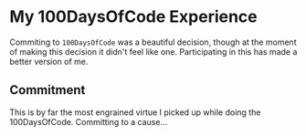 # My 100DaysOfCode Experience

Commiting to `100DaysOfCode` was a beautiful decision, though at the moment of making this decision it didn't feel like one. Participating in this has made a better version of me.

## Commitment

This is by far the most engrained virtue I picked up while doing the 100DaysOfCode. Committing to a cause...
